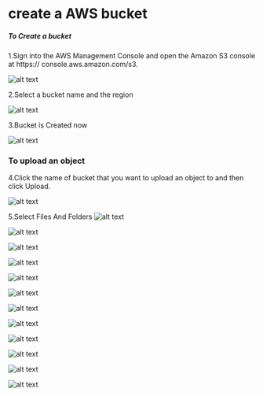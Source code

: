 # create a AWS bucket

##### To Create a bucket

1.Sign into the AWS Management Console and open the Amazon S3 console at https://
console.aws.amazon.com/s3.

![alt text](http://i59.tinypic.com/15ybuat.jpg)

2.Select a bucket name and the region

![alt text](http://i61.tinypic.com/219z81c.jpg)

3.Bucket is Created now

![alt text](http://i62.tinypic.com/2mqj9dl.jpg)

### To upload an object

4.Click the name of bucket that you want to upload an object to and then
click Upload.

![alt text](http://i59.tinypic.com/23kew0k.jpg)

5.Select Files And Folders 
![alt text](http://i57.tinypic.com/2sbtjk7.jpg)

![alt text](http://i58.tinypic.com/fjqgdk.jpg)

![alt text](http://i58.tinypic.com/2n0r8yc.jpg)

![alt text](http://i58.tinypic.com/wi5aph.jpg)

![alt text](http://i58.tinypic.com/2hq8b6b.jpg)

![alt text](http://i61.tinypic.com/nzr6mt.jpg)

![alt text](http://i62.tinypic.com/2rze2iw.jpg)

![alt text](http://i62.tinypic.com/15cbs3s.jpg)

![alt text](http://i60.tinypic.com/mws5yb.jpg)

![alt text](http://i62.tinypic.com/25yyhhx.jpg)

![alt text](http://i57.tinypic.com/2yug7yp.jpg)

![alt text](http://i61.tinypic.com/14m9hyv.jpg)


  

